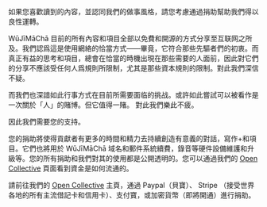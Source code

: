 如果您喜歡讀到的內容，並認同我們的做事風格，請您考慮通過捐助幫助我們得以良性運轉。

WūJīMāChā 目前的所有內容和項目全部以免費和開源的方式分享至互联网之所及。我們認爲這是使用網絡的恰當方式——畢竟，它符合那些先驅者們的初衷。而真正有益的思考和項目，總會在恰當的時機出現在那些需要的人面前，因此對它們的分享不應該受任何人爲規則所限制，尤其是那些資本規則的限制。對此我們深信不疑。

而我們也深諳如此行事方式在目前所需要面临的挑战。或許如此嘗試可以被看作是一次關於「人」的賭博。但它值得一賭。 對此我們樂此不疲。

因此我們需要您的支持。

您的捐助將使得貢獻者有更多的時間和精力去持續創造有意義的對話，寫作+和項目。它們也將用於 WūJīMāChā 域名和郵件系統續費，錄音等硬件設備維護和升級等。您的所有捐助和我們對其的使用都是公開透明的。您可以通過我們的 [Open Collective](https://opencollective.com/wujimacha) 頁面看到資金是如何流通的。

請前往我們的 [Open Collective](https://opencollective.com/wujimacha) 主頁，通過 Paypal（貝寶）、 Stripe （接受世界各地的所有主流借記卡和信用卡）、支付寶，或加密貨幣（即將開通）進行捐助。
